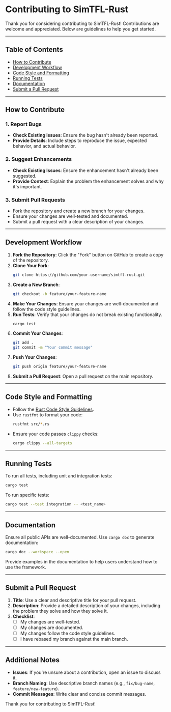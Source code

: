 # Contributing to SimTFL-Rust

Thank you for considering contributing to SimTFL-Rust! Contributions are welcome and appreciated. Below are guidelines to help you get started.

---

## Table of Contents

- [How to Contribute](#how-to-contribute)
- [Development Workflow](#development-workflow)
- [Code Style and Formatting](#code-style-and-formatting)
- [Running Tests](#running-tests)
- [Documentation](#documentation)
- [Submit a Pull Request](#submit-a-pull-request)

---

## How to Contribute

### 1. Report Bugs
- **Check Existing Issues**: Ensure the bug hasn't already been reported.
- **Provide Details**: Include steps to reproduce the issue, expected behavior, and actual behavior.

### 2. Suggest Enhancements
- **Check Existing Issues**: Ensure the enhancement hasn't already been suggested.
- **Provide Context**: Explain the problem the enhancement solves and why it's important.

### 3. Submit Pull Requests
- Fork the repository and create a new branch for your changes.
- Ensure your changes are well-tested and documented.
- Submit a pull request with a clear description of your changes.

---

## Development Workflow

1. **Fork the Repository**: Click the "Fork" button on GitHub to create a copy of the repository.
2. **Clone Your Fork**:
   ```bash
   git clone https://github.com/your-username/simtfl-rust.git
   ```
3. **Create a New Branch**:
   ```bash
   git checkout -b feature/your-feature-name
   ```
4. **Make Your Changes**: Ensure your changes are well-documented and follow the code style guidelines.
5. **Run Tests**: Verify that your changes do not break existing functionality.
   ```bash
   cargo test
   ```
6. **Commit Your Changes**:
   ```bash
   git add .
   git commit -m "Your commit message"
   ```
7. **Push Your Changes**:
   ```bash
   git push origin feature/your-feature-name
   ```
8. **Submit a Pull Request**: Open a pull request on the main repository.

---

## Code Style and Formatting

- Follow the [Rust Code Style Guidelines](https://doc.rust-lang.org/1.0.0/style/README.html).
- Use `rustfmt` to format your code:
  ```bash
  rustfmt src/*.rs
  ```
- Ensure your code passes `clippy` checks:
  ```bash
  cargo clippy --all-targets
  ```

---

## Running Tests

To run all tests, including unit and integration tests:

```bash
cargo test
```

To run specific tests:

```bash
cargo test --test integration -- <test_name>
```

---

## Documentation

Ensure all public APIs are well-documented. Use `cargo doc` to generate documentation:

```bash
cargo doc --workspace --open
```

Provide examples in the documentation to help users understand how to use the framework.

---

## Submit a Pull Request

1. **Title**: Use a clear and descriptive title for your pull request.
2. **Description**: Provide a detailed description of your changes, including the problem they solve and how they solve it.
3. **Checklist**:
   - [ ] My changes are well-tested.
   - [ ] My changes are documented.
   - [ ] My changes follow the code style guidelines.
   - [ ] I have rebased my branch against the main branch.

---

## Additional Notes

- **Issues**: If you're unsure about a contribution, open an issue to discuss it.
- **Branch Naming**: Use descriptive branch names (e.g., `fix/bug-name`, `feature/new-feature`).
- **Commit Messages**: Write clear and concise commit messages.

Thank you for contributing to SimTFL-Rust!